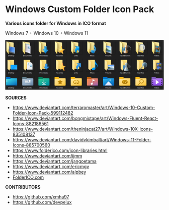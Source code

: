 # Windows Custom Folder Icon Pack

**Various icons folder for Windows in ICO format**

Windows 7 + Windows 10 + Windows 11

![Preview](https://raw.githubusercontent.com/FadeMind/W-ICO/master/Preview.png)

**SOURCES**

- https://www.deviantart.com/terraromaster/art/Windows-10-Custom-Folder-Icon-Pack-599112482
- https://www.deviantart.com/bongmixtape/art/Windows-Fluent-React-Icons-882186561
- https://www.deviantart.com/theninjacat27/art/Windows-10X-Icons-835108137
- https://www.deviantart.com/davidvkimball/art/Windows-11-Folder-Icons-885700560
- https://www.folderico.com/icon-libraries.html
- https://www.deviantart.com/ijmm
- https://www.deviantart.com/jangoetama
- https://www.deviantart.com/ericmgv
- https://www.deviantart.com/alpbey
- [FolderICO.com](https://www.folderico.com/icon-libraries.html)

**CONTRIBUTORS**

- https://github.com/xmha97
- https://github.com/devpelux
